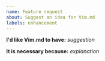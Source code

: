 ```yaml
---
name: Feature request
about: Suggest an idea for Vim.md
labels: enhancement
---
```


**I'd like Vim.md to have:** *suggestion*

**It is necessary because:** *explanation*
